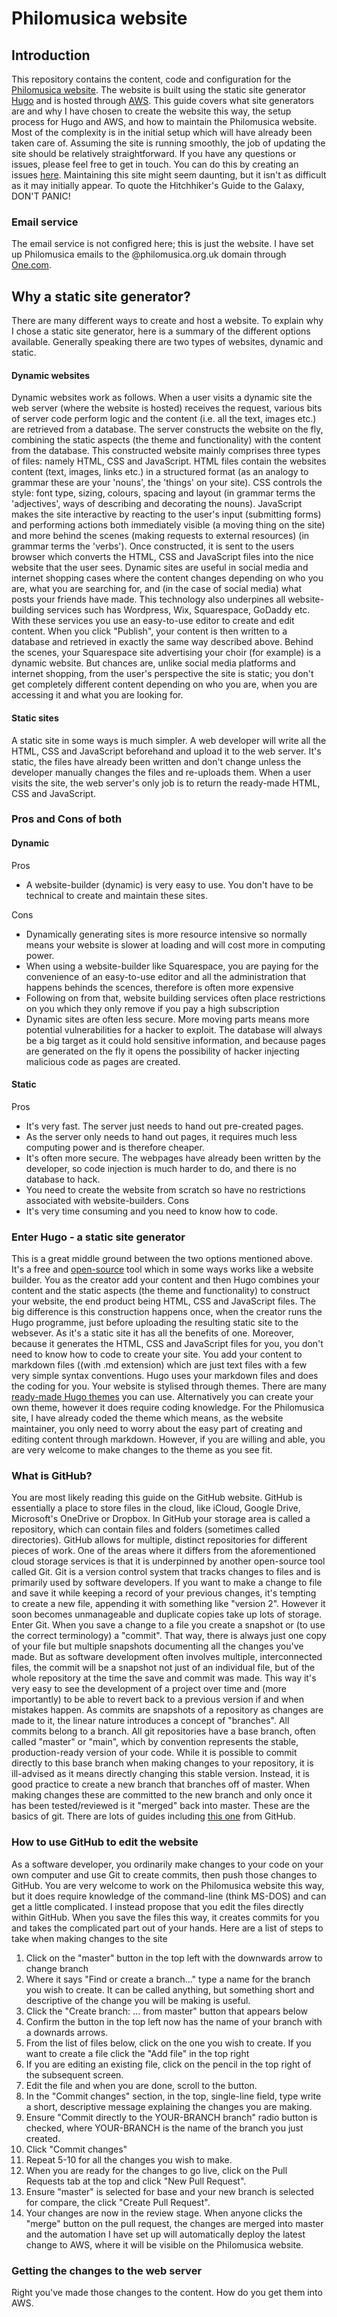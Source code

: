 # Philomusica website

## Introduction

This repository contains the content, code and configuration for the [Philomusica website](https://philomusica.org.uk). The website is built using the static site generator [Hugo](https://gohugo.io/) and is hosted through [AWS](https://aws.amazon.com/). This guide covers what site generators are and why I have chosen to create the website this way, the setup process for Hugo and AWS, and how to maintain the Philomusica website. Most of the complexity is in the initial setup which will have already been taken care of. Assuming the site is running smoothly, the job of updating the site should be relatively straightforward. If you have any questions or issues, please feel free to get in touch. You can do this by creating an issues [here](https://github.com/jgcrunden/philomusica-website/issues). Maintaining this site might seem daunting, but it isn't as difficult as it may initially appear. To quote the Hitchhiker's Guide to the Galaxy, DON'T PANIC!

### Email service
The email service is not configred here; this is just the website. I have set up Philomusica emails to the @philomusica.org.uk domain through [One.com](https://one.com).

## Why a static site generator?
There are many different ways to create and host a website. To explain why I chose a static site generator, here is a summary of the different options available. Generally speaking there are two types of websites, dynamic and static.

#### Dynamic websites
Dynamic websites work as follows. When a user visits a dynamic site the web server (where the website is hosted) receives the request, various bits of server code perform logic and the content (i.e. all the text, images etc.) are retrieved from a database. The server constructs the website on the fly, combining the static aspects (the theme and functionality) with the content from the database. This constructed website mainly comprises three types of files: namely HTML, CSS and JavaScript. HTML files contain the websites content (text, images, links etc.) in a structured format (as an analogy to grammar these are your 'nouns', the 'things' on your site). CSS controls the style: font type, sizing, colours, spacing and layout (in grammar terms the 'adjectives', ways of describing and decorating the nouns). JavaScript makes the site interactive by reacting to the user's input (submitting forms) and performing actions both immediately visible (a moving thing on the site) and more behind the scenes (making requests to external resources) (in grammar terms the 'verbs'). Once constructed, it is sent to the users browser which converts the HTML, CSS and JavaScript files into the nice website that the user sees.
Dynamic sites are useful in social media and internet shopping cases where the content changes depending on who you are, what you are searching for, and (in the case of social media) what posts your friends have made. This technology also underpines all website-building services such has Wordpress, Wix, Squarespace, GoDaddy etc. With these services you use an easy-to-use editor to create and edit content. When you click "Publish", your content is then written to a database and retrieved in exactly the same way described above. Behind the scenes, your Squarespace site advertising your choir (for example) is a dynamic website. But chances are, unlike social media platforms and internet shopping, from the user's perspective the site is static; you don't get completely different content depending on who you are, when you are accessing it and what you are looking for.

#### Static sites
A static site in some ways is much simpler. A web developer will write all the HTML, CSS and JavaScript beforehand and upload it to the web server. It's static, the files have already been written and don't change unless the developer manually changes the files and re-uploads them. When a user visits the site, the web server's only job is to return the ready-made HTML, CSS and JavaScript.

### Pros and Cons of both
#### Dynamic
Pros
- A website-builder (dynamic) is very easy to use. You don't have to be technical to create and maintain these sites.

Cons
- Dynamically generating sites is more resource intensive so normally means your website is slower at loading and will cost more in computing power.
- When using a website-builder like Squarespace, you are paying for the convenience of an easy-to-use editor and all the administration that happens behinds the scences, therefore is often more expensive
- Following on from that, website building services often place restrictions on you which they only remove if you pay a high subscription
- Dynamic sites are often less secure. More moving parts means more potential vulnerabilities for a hacker to exploit. The database will always be a big target as it could hold sensitive information, and because pages are generated on the fly it opens the possibility of hacker injecting malicious code as pages are created.

#### Static
Pros
- It's very fast. The server just needs to hand out pre-created pages.
- As the server only needs to hand out pages, it requires much less computing power and is therefore cheaper.
- It's often more secure. The webpages have already been written by the developer, so code injection is much harder to do, and there is no database to hack.
- You need to create the website from scratch so have no restrictions associated with website-builders.
Cons
- It's very time consuming and you need to know how to code.

### Enter Hugo - a static site generator
This is a great middle ground between the two options mentioned above. It's a free and [open-source](https://opensource.com/resources/what-open-source) tool which in some ways works like a website builder. You as the creator add your content and then Hugo combines your content and the static aspects (the theme and functionality) to construct your website, the end product being HTML, CSS and JavaScript files. The big difference is this construction happens once, when the creator runs the Hugo programme, just before uploading the resulting static site to the websever. As it's a static site it has all the benefits of one. Moreover, because it generates the HTML, CSS and JavaScript files for you, you don't need to know how to code to create your site. You add your content to markdown files ((with .md extension) which are just text files with a few very simple syntax conventions. Hugo uses your markdown files and does the coding for you.
Your website is stylised through themes. There are many [ready-made Hugo themes](https://themes.gohugo.io/) you can use. Alternatively you can create your own theme, however it does require coding knowledge. For the Philomusica site, I have already coded the theme which means, as the website maintainer, you only need to worry about the easy part of creating and editing content through markdown. However, if you are willing and able, you are very welcome to make changes to the theme as you see fit.

### What is GitHub?
You are most likely reading this guide on the GitHub website. GitHub is essentially a place to store files in the cloud, like iCloud, Google Drive, Microsoft's OneDrive or Dropbox. In GitHub your storage area is called a repository, which can contain files and folders (sometimes called directories). GitHub allows for multiple, distinct repositories for different pieces of work. One of the areas where it differs from the aforementioned cloud storage services is that it is underpinned by another open-source tool called Git.
Git is a version control system that tracks changes to files and is primarily used by software developers. If you want to make a change to file and save it while keeping a record of your previous changes, it's tempting to create a new file, appending it with something like "version 2". However it soon becomes unmanageable and duplicate copies take up lots of storage. 
Enter Git. When you save a change to a file you create a snapshot or (to use the correct terminology) a "commit". That way, there is always just one copy of your file but multiple snapshots documenting all the changes you've made. But as software development often involves multiple, interconnected files, the commit will be a snapshot not just of an individual file, but of the whole repository at the time the save and commit was made. This way it's very easy to see the development of a project over time and (more importantly) to be able to revert back to a previous version if and when mistakes happen.
As commits are snapshots of a repository as changes are made to it, the linear nature introduces a concept of "branches". All commits belong to a branch. All git repositories have a base branch, often called "master" or "main", which by convention represents the stable, production-ready version of your code. While it is possible to commit directly to this base branch when making changes to your repository, it is ill-advised as it means directly changing this stable version. Instead, it is good practice to create a new branch that branches off of master. When making changes these are committed to the new branch and only once it has been tested/reviewed is it "merged" back into master. 
These are the basics of git. There are lots of guides including [this one](https://guides.github.com/introduction/git-handbook/) from GitHub.

### How to use GitHub to edit the website
As a software developer, you ordinarily make changes to your code on your own computer and use Git to create commits, then push those changes to GitHub. You are very welcome to work on the Philomusica website this way, but it does require knowledge of the command-line (think MS-DOS) and can get a little complicated. I instead propose that you edit the files directly within GitHub. When you save the files this way, it creates commits for you and takes the complicated part out of your hands.
Here are a list of steps to take when making changes to the site
1. Click on the "master" button in the top left with the downwards arrow to change branch
2. Where it says "Find or create a branch..." type a name for the branch you wish to create. It can be called anything, but something short and descriptive of the change you will be making is useful.
3. Click the "Create branch: ... from master" button that appears below
4. Confirm the button in the top left now has the name of your branch with a downards arrows.
5. From the list of files below, click on the one you wish to create. If you want to create a file click the "Add file" in the top right
6. If you are editing an existing file, click on the pencil in the top right of the subsequent screen.
7. Edit the file and when you are done, scroll to the button.
8. In the "Commit changes" section, in the top, single-line field, type write a short, descriptive message explaining the changes you are making.
9. Ensure "Commit directly to the YOUR-BRANCH branch" radio button is checked, where YOUR-BRANCH is the name of the branch you just created.
10. Click "Commit changes"
11. Repeat 5-10 for all the changes you wish to make.
12. When you are ready for the changes to go live, click on the Pull Requests tab at the top and click "New Pull Request".
13. Ensure "master" is selected for base and your new branch is selected for compare, the click "Create Pull Request".
14. Your changes are now in the review stage. When anyone clicks the "merge" button on the pull request, the changes are merged into master and the automation I have set up will automatically deploy the latest change to AWS, where it will be visible on the Philomusica website.

### Getting the changes to the web server
Right you've made those changes to the content. How do you get them into AWS.
